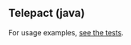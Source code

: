 ## Telepact (java)

For usage examples, [see the tests](https://github.com/Telepact/telepact/blob/main/test/lib/java/src/main/java/telepacttest/Main.java).